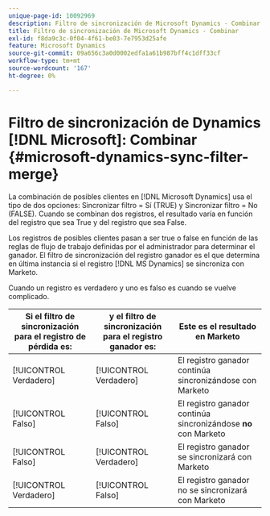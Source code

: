 ```yaml
---
unique-page-id: 10092969
description: Filtro de sincronización de Microsoft Dynamics - Combinar - Documentos de Marketo - Documentación del producto
title: Filtro de sincronización de Microsoft Dynamics - Combinar
exl-id: f8da9c3c-0f04-4f61-be03-7e7953d25afe
feature: Microsoft Dynamics
source-git-commit: 09a656c3a0d0002edfa1a61b987bff4c1dff33cf
workflow-type: tm+mt
source-wordcount: '167'
ht-degree: 0%

---
```


# Filtro de sincronización de Dynamics [!DNL Microsoft]: Combinar {#microsoft-dynamics-sync-filter-merge}

La combinación de posibles clientes en [!DNL Microsoft Dynamics] usa el tipo de dos opciones: Sincronizar filtro = Sí (TRUE) y Sincronizar filtro = No (FALSE). Cuando se combinan dos registros, el resultado varía en función del registro que sea True y del registro que sea False.

Los registros de posibles clientes pasan a ser true o false en función de las reglas de flujo de trabajo definidas por el administrador para determinar el ganador. El filtro de sincronización del registro ganador es el que determina en última instancia si el registro [!DNL MS Dynamics] se sincroniza con Marketo.

Cuando un registro es verdadero y uno es falso es cuando se vuelve complicado.

| Si el filtro de sincronización para el registro de pérdida es: | y el filtro de sincronización para el registro ganador es: | Este es el resultado en Marketo |
|---|---|---|
| [!UICONTROL Verdadero] | [!UICONTROL Verdadero] | El registro ganador continúa sincronizándose con Marketo |
| [!UICONTROL Falso] | [!UICONTROL Falso] | El registro ganador continúa sincronizándose **no** con Marketo |
| [!UICONTROL Falso] | [!UICONTROL Verdadero] | El registro ganador se sincronizará con Marketo |
| [!UICONTROL Verdadero] | [!UICONTROL Falso] | El registro ganador no se sincronizará con Marketo |
